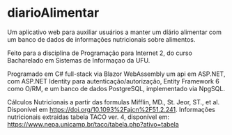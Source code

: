 ﻿# diarioAlimentar


Um aplicativo web para auxiliar usuários a manter um díário alimentar com um banco de dados de informações nutricionais sobre alimentos.

Feito para a disciplina de Programação para Internet 2, do curso Bacharelado em Sistemas de Informaçao da UFU.

Programado em C# full-stack via Blazor WebAssembly um api em ASP.NET, com ASP.NET Identity para autenticação/autorização, Entity Framework 6 como O/RM, e um banco de dados PostgreSQL, implementado via NpgSQL.

Cálculos Nutricionais a partir das formulas Mifflin, MD., St. Jeor, ST., et al. Disponível em https://doi.org/10.1093%2Fajcn%2F51.2.241.
Informações nutricionais extraidas tabela TACO ver. 4, disponível em: https://www.nepa.unicamp.br/taco/tabela.php?ativo=tabela
